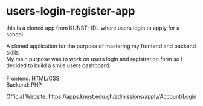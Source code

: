 # users-login-register-app
this is a cloned app from KUNST- IDL where users login to apply for a school 

A cloned application for the purpose of mastering my frontend and backend skills <br>
My main purpose was to work on users login and registration form so i decided to build a smile users dashboard. <br><br>
Frontend: HTML/CSS <br>
Backend: PHP <br>

Official Website: https://apps.knust.edu.gh/admissions/apply/Account/Login
